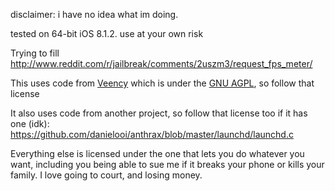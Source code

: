 disclaimer: i have no idea what im doing.

tested on 64-bit iOS 8.1.2. use at your own risk

Trying to fill http://www.reddit.com/r/jailbreak/comments/2uszm3/request_fps_meter/

This uses code from [Veency](http://gitweb.saurik.com/veency.git) which is under the [GNU AGPL](http://gitweb.saurik.com/veency.git/blob/HEAD:/COPYING), so follow that license

It also uses code from another project, so follow that license too if it has one (idk): https://github.com/danielooi/anthrax/blob/master/launchd/launchd.c

Everything else is licensed under the one that lets you do whatever you want, including you being able to sue me if it breaks your phone or kills your family. I love going to court, and losing money.
